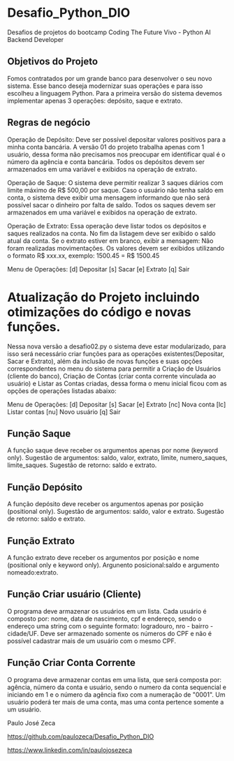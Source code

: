 # Desafio_Python_DIO
Desafios de projetos do bootcamp Coding The Future Vivo - Python AI Backend Developer

## Objetivos do Projeto
Fomos contratados por um grande banco para desenvolver o seu novo sistema. Esse banco deseja modernizar suas operações e para isso escolheu a linguagem Python.
Para a primeira versão do sistema devemos implementar apenas 3 operações: depósito, saque e extrato.

## Regras de negócio

Operação de Depósito:
Deve ser possível depositar valores positivos para a minha conta bancária. A versão 01 do projeto trabalha apenas com 1 usuário,
dessa forma não precisamos nos preocupar em identificar qual é o número da agência e conta bancária. Todos os depósitos
devem ser armazenados em uma variável e exibidos na operação de extrato.

Operação de Saque:
O sistema deve permitir realizar 3 saques diários com limite máximo de R$ 500,00 por saque. Caso o usuário não tenha
saldo em conta, o sistema deve exibir uma mensagem informando que não será possível sacar o dinheiro por falta de
saldo. Todos os saques devem ser armazenados em uma variável e exibidos na operação de extrato.

Operação de Extrato:
Essa operação deve listar todos os depósitos e saques realizados na conta. No fim da listagem deve ser exibido o
saldo atual da conta. Se o extrato estiver em branco, exibir a mensagem: Não foram realizadas movimentações.
Os valores devem ser exibidos utilizando o formato R$ xxx.xx, exemplo:
1500.45 = R$ 1500.45

Menu de Operações:
[d] Depositar
[s] Sacar
[e] Extrato
[q] Sair


# Atualização do Projeto incluindo otimizações do código e novas funções.
Nessa nova versão a desafio02.py o sistema deve estar modularizado, para isso será necessário criar funções para as operações existentes(Depositar, Sacar e Extrato),
além da inclusão  de novas funções e suas opções correspondentes no menu do sistema para permitir a Criação de Usuários (cliente do banco), 
Criação de Contas (criar conta corrente vinculada ao usuário) e Listar as Contas criadas, 
dessa forma o menu inicial ficou com as opções de operações listadas abaixo:

Menu de Operações:
[d]     Depositar
[s]     Sacar
[e]     Extrato
[nc]    Nova conta
[lc]    Listar contas
[nu]    Novo usuário
[q]     Sair

## Função Saque
A função saque deve receber os argumentos apenas por nome (keyword only).
Sugestão de argumentos: saldo, valor, extrato, limite, numero_saques, limite_saques. Sugestão de retorno: saldo e extrato.

## Função Depósito
A função depósito deve receber os argumentos apenas por posição (positional only).
Sugestão de argumentos: saldo, valor e extrato. Sugestão de retorno: saldo e extrato.

## Função Extrato
A função extrato deve receber os argumentos por posição e nome (positional only e keyword only). Argunento posicional:saldo e argumento nomeado:extrato.

## Função Criar usuário (Cliente)
O programa deve armazenar os usuários em um lista. Cada usuário é composto por: nome, data de nascimento, cpf e endereço, sendo o endereço uma string com o seguinte formato:
logradouro, nro - bairro - cidade/UF.
Deve ser armazenado somente os números do CPF e não é possível cadastrar mais de um usuário com o mesmo CPF.

## Função Criar Conta Corrente
O programa deve armazenar contas em uma lista, que será composta por:
agência, número da conta e usuário, sendo o numero da conta sequencial e iniciando em 1 e o número da agência fixo com a numeração de "0001". Um usuário poderá ter mais de uma conta, mas uma conta pertence somente a um usuário.





Paulo José Zeca 

https://github.com/paulozeca/Desafio_Python_DIO

https://www.linkedin.com/in/paulojosezeca
